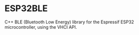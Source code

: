 # ESP32BLE
C++ BLE (Bluetooth Low Energy) library for the Espressif ESP32 microcontroller, using the VHCI API.
